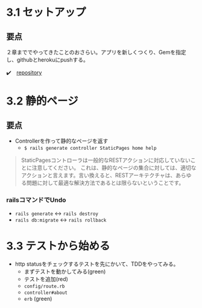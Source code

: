 # 3.1 セットアップ

## 要点

２章まででやってきたことのおさらい。アプリを新しくつくり、Gemを指定し、githubとherokuにpushする。

:heavy_check_mark:　[repository](https://github.com/shoota/rails5-tutorial-sample_app)


# 3.2 静的ページ

## 要点

- Controllerを作って静的なページを返す
  - `$ rails generate controller StaticPages home help`

> StaticPagesコントローラは一般的なRESTアクションに対応していないことに注意してください。 これは、静的なページの集合に対しては、適切なアクションと言えます。言い換えると、RESTアーキテクチャは、あらゆる問題に対して最適な解決方法であるとは限らないということです。

### railsコマンドでUndo

- `rails generate` <-> `rails destroy`
- `rails db:migrate` <-> `rails rollback`


# 3.3 テストから始める

- http statusをチェックするテストを先にかいて、TDDをやってみる。
  - まずテストを動かしてみる(green)
  - テストを追加(red)
  - `config/route.rb` 
  - `controller#about`
  - `erb` (green)
